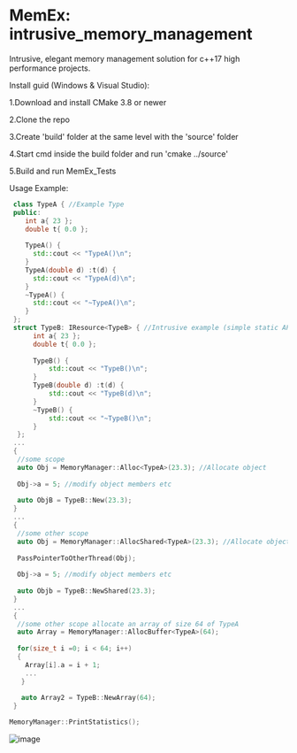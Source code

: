# MemEx: intrusive_memory_management
Intrusive, elegant memory management solution for c++17 high performance projects.

Install guid (Windows & Visual Studio):

  1.Download and install CMake 3.8 or newer
  
  2.Clone the repo
  
  3.Create 'build' folder at the same level with the 'source' folder
  
  4.Start cmd inside the build folder and run 'cmake ../source'
  
  5.Build and run MemEx_Tests

Usage Example:
  ```cpp
   class TypeA { //Example Type
   public:
   	  int a{ 23 };
   	  double t{ 0.0 };
    
   	  TypeA() {
   	  	std::cout << "TypeA()\n";
   	  }
   	  TypeA(double d) :t(d) {
   	  	std::cout << "TypeA(d)\n";
   	  }
   	  ~TypeA() {
   	  	std::cout << "~TypeA()\n";
   	  }
   };
   struct TypeB: IResource<TypeB> { //Intrusive example (simple static API added to the type)
    	int a{ 23 };
    	double t{ 0.0 };
    
    	TypeB() {
    		std::cout << "TypeB()\n";
    	}
    	TypeB(double d) :t(d) {
    		std::cout << "TypeB(d)\n";
    	}
    	~TypeB() {
    		std::cout << "~TypeB()\n";
    	}
    };
   ...
   {
    //some scope
    auto Obj = MemoryManager::Alloc<TypeA>(23.3); //Allocate object
    
    Obj->a = 5; //modify object members etc
    
    auto ObjB = TypeB::New(23.3);
   }
   ...
   {
    //some other scope
    auto Obj = MemoryManager::AllocShared<TypeA>(23.3); //Allocate object
    
    PassPointerToOtherThread(Obj);
    
    Obj->a = 5; //modify object members etc
    
    auto Objb = TypeB::NewShared(23.3);
   }
   ...
   {
    //some other scope allocate an array of size 64 of TypeA
    auto Array = MemoryManager::AllocBuffer<TypeA>(64);
    
    for(size_t i =0; i < 64; i++)
    {
      Array[i].a = i + 1;
      ...
     }
     
     auto Array2 = TypeB::NewArray(64);
   }
  ```

```cpp
MemoryManager::PrintStatistics();
```
![image](https://user-images.githubusercontent.com/8436410/115960733-bf78d800-a51b-11eb-9e62-752e716d9bca.png)


